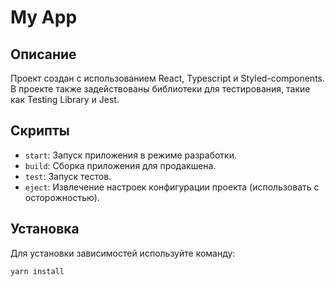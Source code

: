# My App

## Описание

Проект создан с использованием React, Typescript и Styled-components. В проекте также задействованы библиотеки для тестирования, такие как Testing Library и Jest.

## Скрипты

- `start`: Запуск приложения в режиме разработки.
- `build`: Сборка приложения для продакшена.
- `test`: Запуск тестов.
- `eject`: Извлечение настроек конфигурации проекта (использовать с осторожностью).

## Установка

Для установки зависимостей используйте команду:

```bash
yarn install